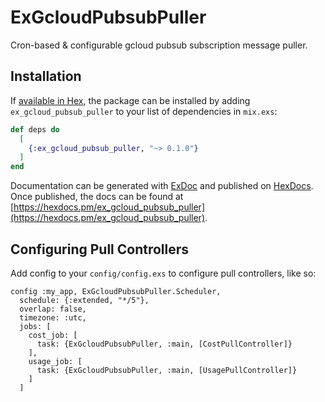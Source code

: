 # ExGcloudPubsubPuller

Cron-based & configurable gcloud pubsub subscription message puller.

## Installation

If [available in Hex](https://hex.pm/docs/publish), the package can be installed
by adding `ex_gcloud_pubsub_puller` to your list of dependencies in `mix.exs`:

```elixir
def deps do
  [
    {:ex_gcloud_pubsub_puller, "~> 0.1.0"}
  ]
end
```

Documentation can be generated with [ExDoc](https://github.com/elixir-lang/ex_doc)
and published on [HexDocs](https://hexdocs.pm). Once published, the docs can
be found at [https://hexdocs.pm/ex_gcloud_pubsub_puller](https://hexdocs.pm/ex_gcloud_pubsub_puller).

## Configuring Pull Controllers

Add config to your `config/config.exs` to configure pull controllers, like so:

```
config :my_app, ExGcloudPubsubPuller.Scheduler,
  schedule: {:extended, "*/5"},
  overlap: false,
  timezone: :utc,
  jobs: [
    cost_job: [
      task: {ExGcloudPubsubPuller, :main, [CostPullController]}
    ],
    usage_job: [
      task: {ExGcloudPubsubPuller, :main, [UsagePullController]}
    ]
  ]
```
